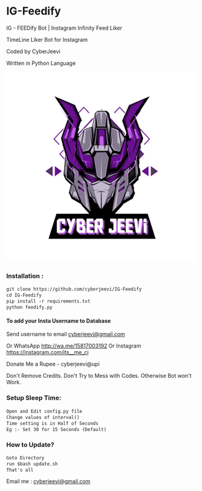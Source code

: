 # IG-Feedify
IG - FEEDify Bot | Instagram Infinity Feed Liker 

TimeLine Liker Bot for Instagram

Coded by CyberJeevi

Written in Python Language

<a href="https://youtube.com/c/CYBERARENA"><img src="1617046401067.png"></a>

### Installation :
```
git clone https://github.com/cyberjeevi/IG-Feedify
cd IG-Feedify
pip install -r requirements.txt
python feedify.py
```
#### To add your Insta Username to Database
Send username to email cyberjeevi@gmail.com

Or WhatsApp http://wa.me/15817003192
Or Instagram https://instagram.com/its__me_cj

Donate Me a Rupee - cyberjeevi@upi 


Don't Remove Credits.
Don't Try to Mess with Codes.
Otherwise Bot won't Work.

### Setup Sleep Time:
```
Open and Edit config.py file
Change values of interval() 
Time setting is in Half of Seconds
Eg :- Set 30 for 15 Seconds (Default)
```

### How to Update?
```
Goto Directory
run $bash update.sh
That's all
```
Email me : cyberjeevi@gmail.com
